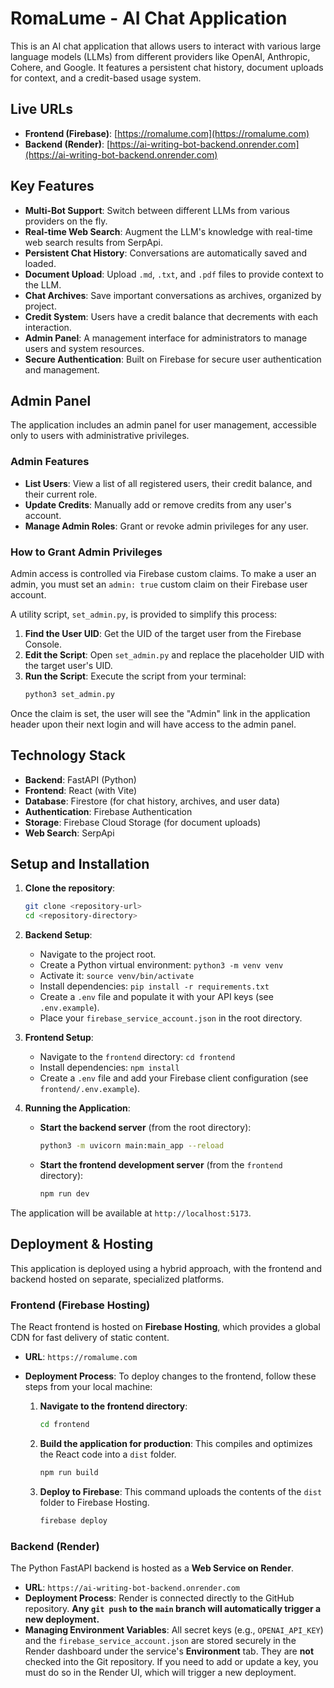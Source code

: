# RomaLume - AI Chat Application

This is an AI chat application that allows users to interact with various large language models (LLMs) from different providers like OpenAI, Anthropic, Cohere, and Google. It features a persistent chat history, document uploads for context, and a credit-based usage system.

## Live URLs

- **Frontend (Firebase)**: [https://romalume.com](https://romalume.com)
- **Backend (Render)**: [https://ai-writing-bot-backend.onrender.com](https://ai-writing-bot-backend.onrender.com)

## Key Features

- **Multi-Bot Support**: Switch between different LLMs from various providers on the fly.
- **Real-time Web Search**: Augment the LLM's knowledge with real-time web search results from SerpApi.
- **Persistent Chat History**: Conversations are automatically saved and loaded.
- **Document Upload**: Upload `.md`, `.txt`, and `.pdf` files to provide context to the LLM.
- **Chat Archives**: Save important conversations as archives, organized by project.
- **Credit System**: Users have a credit balance that decrements with each interaction.
- **Admin Panel**: A management interface for administrators to manage users and system resources.
- **Secure Authentication**: Built on Firebase for secure user authentication and management.

## Admin Panel

The application includes an admin panel for user management, accessible only to users with administrative privileges.

### Admin Features

- **List Users**: View a list of all registered users, their credit balance, and their current role.
- **Update Credits**: Manually add or remove credits from any user's account.
- **Manage Admin Roles**: Grant or revoke admin privileges for any user.

### How to Grant Admin Privileges

Admin access is controlled via Firebase custom claims. To make a user an admin, you must set an `admin: true` custom claim on their Firebase user account.

A utility script, `set_admin.py`, is provided to simplify this process:

1.  **Find the User UID**: Get the UID of the target user from the Firebase Console.
2.  **Edit the Script**: Open `set_admin.py` and replace the placeholder UID with the target user's UID.
3.  **Run the Script**: Execute the script from your terminal:
    ```bash
    python3 set_admin.py
    ```

Once the claim is set, the user will see the "Admin" link in the application header upon their next login and will have access to the admin panel.

## Technology Stack

- **Backend**: FastAPI (Python)
- **Frontend**: React (with Vite)
- **Database**: Firestore (for chat history, archives, and user data)
- **Authentication**: Firebase Authentication
- **Storage**: Firebase Cloud Storage (for document uploads)
- **Web Search**: SerpApi

## Setup and Installation

1.  **Clone the repository**:
    ```bash
    git clone <repository-url>
    cd <repository-directory>
    ```

2.  **Backend Setup**:
    - Navigate to the project root.
    - Create a Python virtual environment: `python3 -m venv venv`
    - Activate it: `source venv/bin/activate`
    - Install dependencies: `pip install -r requirements.txt`
    - Create a `.env` file and populate it with your API keys (see `.env.example`).
    - Place your `firebase_service_account.json` in the root directory.

3.  **Frontend Setup**:
    - Navigate to the `frontend` directory: `cd frontend`
    - Install dependencies: `npm install`
    - Create a `.env` file and add your Firebase client configuration (see `frontend/.env.example`).

4.  **Running the Application**:
    - **Start the backend server** (from the root directory):
      ```bash
      python3 -m uvicorn main:main_app --reload
      ```
    - **Start the frontend development server** (from the `frontend` directory):
      ```bash
      npm run dev
      ```

The application will be available at `http://localhost:5173`.

## Deployment & Hosting

This application is deployed using a hybrid approach, with the frontend and backend hosted on separate, specialized platforms.

### Frontend (Firebase Hosting)

The React frontend is hosted on **Firebase Hosting**, which provides a global CDN for fast delivery of static content.

- **URL**: `https://romalume.com`
- **Deployment Process**: To deploy changes to the frontend, follow these steps from your local machine:

  1.  **Navigate to the frontend directory**:
      ```bash
      cd frontend
      ```
  2.  **Build the application for production**: This compiles and optimizes the React code into a `dist` folder.
      ```bash
      npm run build
      ```
  3.  **Deploy to Firebase**: This command uploads the contents of the `dist` folder to Firebase Hosting.
      ```bash
      firebase deploy
      ```

### Backend (Render)

The Python FastAPI backend is hosted as a **Web Service on Render**.

- **URL**: `https://ai-writing-bot-backend.onrender.com`
- **Deployment Process**: Render is connected directly to the GitHub repository. **Any `git push` to the `main` branch will automatically trigger a new deployment.**
- **Managing Environment Variables**: All secret keys (e.g., `OPENAI_API_KEY`) and the `firebase_service_account.json` are stored securely in the Render dashboard under the service's **Environment** tab. They are **not** checked into the Git repository. If you need to add or update a key, you must do so in the Render UI, which will trigger a new deployment.
